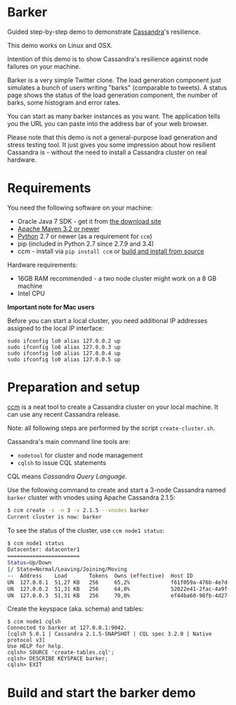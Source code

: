 Barker
======

Guided step-by-step demo to demonstrate [Cassandra](http://cassandra.apache.org/)'s resilience.

This demo works on Linux and OSX.

Intention of this demo is to show Cassandra's resilience against node failures on your machine.

Barker is a very simple Twitter clone. The load generation component just simulates a bunch of users
writing "barks" (comparable to tweets). A status page shows the status of the load generation component,
the number of barks, some histogram and error rates.

You can start as many barker instances as you want. The application tells you the URL you can paste
into the address bar of your web browser.

Please note that this demo is not a general-purpose load generation and stress testing tool.
It just gives you some impression about how resilient Cassandra is - without the need to install
a Cassandra cluster on real hardware.

# Requirements

You need the following software on your machine:

* Oracle Java 7 SDK - get it from [the download site](http://www.oracle.com/technetwork/java/index.html)
* [Apache Maven 3.2 or newer](https://maven.apache.org/download.cgi)
* [Python](https://www.python.org/downloads/) 2.7 or newer (as a requirement for `ccm`)
* pip (included in Python 2.7 since 2.7.9 and 3.4)
* ccm - install via `pip install ccm` or [build and install from source](https://github.com/pcmanus/ccm/)  

Hardware requirements:

* 16GB RAM recommended - a two node cluster might work on a 8 GB machine
* Intel CPU

**Important note for Mac users**

Before you can start a local cluster, you need additional IP addresses assigned to the local IP interface:

```
sudo ifconfig lo0 alias 127.0.0.2 up
sudo ifconfig lo0 alias 127.0.0.3 up
sudo ifconfig lo0 alias 127.0.0.4 up
sudo ifconfig lo0 alias 127.0.0.5 up
```

# Preparation and setup

[ccm](https://github.com/pcmanus/ccm/) is a neat tool to create a Cassandra cluster on your local machine.
It can use any recent Cassandra release.

Note: all following steps are performed by the script `create-cluster.sh`.

Cassandra's main command line tools are:

* `nodetool` for cluster and node management
* `cqlsh` to issue CQL statements

CQL means _Cassandra Query Language_.

Use the following command to create and start a 3-node Cassandra named `barker` cluster with vnodes
using Apache Cassandra 2.1.5:

```sh
$ ccm create -s -n 3 -v 2.1.5 --vnodes barker
Current cluster is now: barker
```

To see the status of the cluster, use `ccm node1 status`:

```sh
$ ccm node1 status
Datacenter: datacenter1
=======================
Status=Up/Down
|/ State=Normal/Leaving/Joining/Moving
--  Address    Load       Tokens  Owns (effective)  Host ID                               Rack
UN  127.0.0.1  51,27 KB   256     65,2%             f61f059a-476b-4e7d-94f5-60e956136161  rack1
UN  127.0.0.2  51,31 KB   256     64,8%             52022e41-2fac-4a9f-bd28-6728cb6d43d2  rack1
UN  127.0.0.3  51,31 KB   256     70,0%             ef44ba60-98fb-4d27-849a-4d9f4e81a735  rack1
```

Create the keyspace (aka. schema) and tables:

```
$ ccm node1 cqlsh
Connected to barker at 127.0.0.1:9042.
[cqlsh 5.0.1 | Cassandra 2.1.5-SNAPSHOT | CQL spec 3.2.0 | Native protocol v3]
Use HELP for help.
cqlsh> SOURCE 'create-tables.cql';
cqlsh> DESCRIBE KEYSPACE barker;
cqlsh> EXIT
```

# Build and start the barker demo



